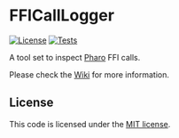# FFICallLogger

[![License](https://img.shields.io/github/license/tinchodias/FFICallLogger.svg)](./LICENSE)
[![Tests](https://github.com/tinchodias/FFICallLogger/actions/workflows/test.yml/badge.svg)](https://github.com/tinchodias/FFICallLogger/actions/workflows/test.yml)

A tool set to inspect [Pharo](http://pharo.org/) FFI calls.

Please check the [Wiki](../../wiki) for more information.

## License

This code is licensed under the [MIT license](./LICENSE).

